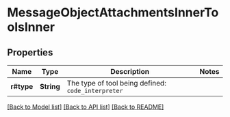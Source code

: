 # MessageObjectAttachmentsInnerToolsInner

## Properties

Name | Type | Description | Notes
------------ | ------------- | ------------- | -------------
**r#type** | **String** | The type of tool being defined: `code_interpreter` | 

[[Back to Model list]](../README.md#documentation-for-models) [[Back to API list]](../README.md#documentation-for-api-endpoints) [[Back to README]](../README.md)


